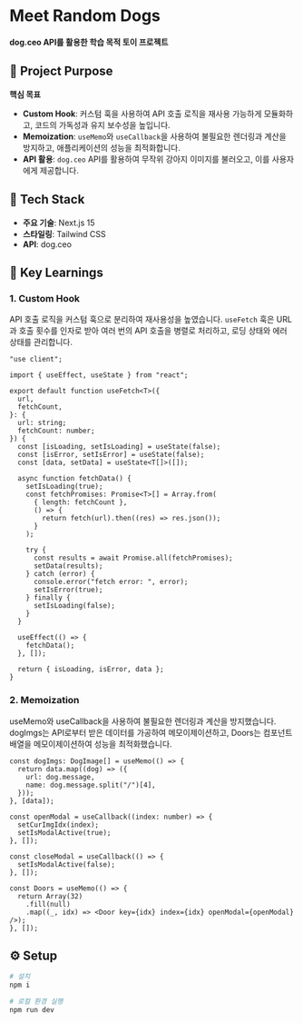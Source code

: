 # Meet Random Dogs

**dog.ceo API를 활용한 학습 목적 토이 프로젝트**

## 🎯 **Project Purpose**

**핵심 목표**

- **Custom Hook**: 커스텀 훅을 사용하여 API 호출 로직을 재사용 가능하게 모듈화하고, 코드의 가독성과 유지 보수성을 높입니다.
- **Memoization**: `useMemo`와 `useCallback`을 사용하여 불필요한 렌더링과 계산을 방지하고, 애플리케이션의 성능을 최적화합니다.
- **API 활용**: `dog.ceo` API를 활용하여 무작위 강아지 이미지를 불러오고, 이를 사용자에게 제공합니다.

## 🔨 **Tech Stack**

- **주요 기술**: Next.js 15
- **스타일링**: Tailwind CSS
- **API**: dog.ceo

## 📝 **Key Learnings**

### 1. Custom Hook

API 호출 로직을 커스텀 훅으로 분리하여 재사용성을 높였습니다. `useFetch` 훅은 URL과 호출 횟수를 인자로 받아 여러 번의 API 호출을 병렬로 처리하고, 로딩 상태와 에러 상태를 관리합니다.

```tsx
"use client";

import { useEffect, useState } from "react";

export default function useFetch<T>({
  url,
  fetchCount,
}: {
  url: string;
  fetchCount: number;
}) {
  const [isLoading, setIsLoading] = useState(false);
  const [isError, setIsError] = useState(false);
  const [data, setData] = useState<T[]>([]);

  async function fetchData() {
    setIsLoading(true);
    const fetchPromises: Promise<T>[] = Array.from(
      { length: fetchCount },
      () => {
        return fetch(url).then((res) => res.json());
      }
    );

    try {
      const results = await Promise.all(fetchPromises);
      setData(results);
    } catch (error) {
      console.error("fetch error: ", error);
      setIsError(true);
    } finally {
      setIsLoading(false);
    }
  }

  useEffect(() => {
    fetchData();
  }, []);

  return { isLoading, isError, data };
}
```

### 2. Memoization

useMemo와 useCallback을 사용하여 불필요한 렌더링과 계산을 방지했습니다. dogImgs는 API로부터 받은 데이터를 가공하여 메모이제이션하고, Doors는 컴포넌트 배열을 메모이제이션하여 성능을 최적화했습니다.

```tsx
const dogImgs: DogImage[] = useMemo(() => {
  return data.map((dog) => ({
    url: dog.message,
    name: dog.message.split("/")[4],
  }));
}, [data]);

const openModal = useCallback((index: number) => {
  setCurImgIdx(index);
  setIsModalActive(true);
}, []);

const closeModal = useCallback(() => {
  setIsModalActive(false);
}, []);

const Doors = useMemo(() => {
  return Array(32)
    .fill(null)
    .map((_, idx) => <Door key={idx} index={idx} openModal={openModal} />);
}, []);
```

## ⚙️ **Setup**

```bash
# 설치
npm i

# 로컬 환경 실행
npm run dev
```
